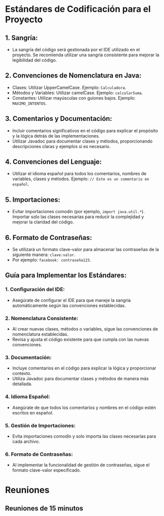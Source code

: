 # Estándares de Codificación para el Proyecto

## 1. Sangría:
   - La sangría del código será gestionada por el IDE utilizado en el proyecto. Se recomienda utilizar una sangría consistente para mejorar la legibilidad del código.

## 2. Convenciones de Nomenclatura en Java:
   - Clases: Utilizar UpperCamelCase. Ejemplo: `Calculadora`.
   - Métodos y Variables: Utilizar camelCase. Ejemplo: `calcularSuma`.
   - Constantes: Utilizar mayúsculas con guiones bajos. Ejemplo: `MAXIMO_INTENTOS`.

## 3. Comentarios y Documentación:
   - Incluir comentarios significativos en el código para explicar el propósito y la lógica detrás de las implementaciones.
   - Utilizar Javadoc para documentar clases y métodos, proporcionando descripciones claras y ejemplos si es necesario.

## 4. Convenciones del Lenguaje:
   - Utilizar el idioma español para todos los comentarios, nombres de variables, clases y métodos. Ejemplo: `// Este es un comentario en español`.

## 5. Importaciones:
   - Evitar importaciones comodín (por ejemplo, `import java.util.*`). Importar solo las clases necesarias para reducir la complejidad y mejorar la claridad del código.

## 6. Formato de Contraseñas:
   - Se utilizará un formato clave-valor para almacenar las contraseñas de la siguiente manera: `clave:valor`.
   - Por ejemplo: `facebook: contraseña123`.

## Guía para Implementar los Estándares:

### 1. Configuración del IDE:
   - Asegúrate de configurar el IDE para que maneje la sangría automáticamente según las convenciones establecidas.

### 2. Nomenclatura Consistente:
   - Al crear nuevas clases, métodos o variables, sigue las convenciones de nomenclatura establecidas.
   - Revisa y ajusta el código existente para que cumpla con las nuevas convenciones.

### 3. Documentación:
   - Incluye comentarios en el código para explicar la lógica y proporcionar contexto.
   - Utiliza Javadoc para documentar clases y métodos de manera más detallada.

### 4. Idioma Español:
   - Asegúrate de que todos los comentarios y nombres en el código estén escritos en español.

### 5. Gestión de Importaciones:
   - Evita importaciones comodín y solo importa las clases necesarias para cada archivo.

### 6. Formato de Contraseñas:
   - Al implementar la funcionalidad de gestión de contraseñas, sigue el formato clave-valor especificado.

# Reuniones

## Reuniones de 15 minutos
